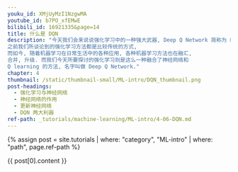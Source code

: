 ```yaml
---
youku_id: XMjUyMzI1NzgwMA
youtube_id: b7PO_xfEMwE
bilibili_id: 16921335&page=14
title: 什么是 DQN
description: "今天我们会来说说强化学习中的一种强大武器, Deep Q Network 简称为 DQN. Google Deep mind 团队就是靠着这 DQN 使计算机玩电动玩得比我们还厉害.
之前我们所谈论到的强化学习方法都是比较传统的方式,
而如今, 随着机器学习在日常生活中的各种应用, 各种机器学习方法也在融汇,
合并, 升级. 而我们今天所要探讨的强化学习则是这么一种融合了神经网络和
Q learning 的方法, 名字叫做 Deep Q Network."
chapter: 4
thumbnail: /static/thumbnail-small/ML-intro/DQN_thumbnail.png
post-headings:
  - 强化学习与神经网络
  - 神经网络的作用
  - 更新神经网络
  - DQN 两大利器
ref-path: _tutorials/machine-learning/ML-intro/4-06-DQN.md
---
```



{% assign post = site.tutorials | where: "category", "ML-intro" | where: "path", page.ref-path %}

{{ post[0].content }}